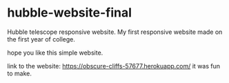# hubble-website-final
Hubble telescope responsive website.
My first responsive website made on the first year of college.

hope you like this simple website.

link to the website: https://obscure-cliffs-57677.herokuapp.com/
it was fun to make.
